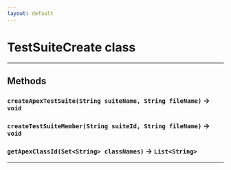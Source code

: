 ```yaml
---
layout: default
---
```

# TestSuiteCreate class
---
## Methods
### `createApexTestSuite(String suiteName, String fileName)` → `void`
### `createTestSuiteMember(String suiteId, String fileName)` → `void`
### `getApexClassId(Set<String> classNames)` → `List<String>`
---
